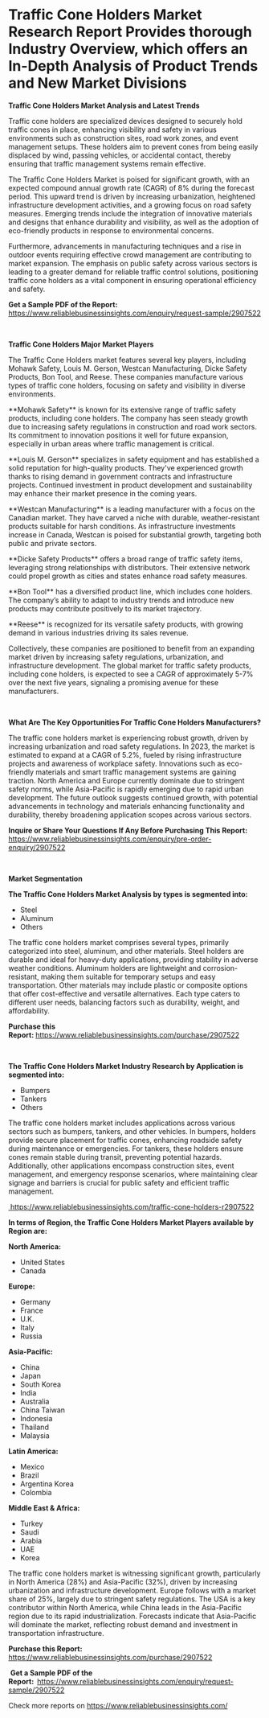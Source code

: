 <p><h1>Traffic Cone Holders Market Research Report Provides thorough Industry Overview, which offers an In-Depth Analysis of Product Trends and New Market Divisions</h1></p><p><strong>Traffic Cone Holders Market Analysis and Latest Trends</strong></p>
<p><p>Traffic cone holders are specialized devices designed to securely hold traffic cones in place, enhancing visibility and safety in various environments such as construction sites, road work zones, and event management setups. These holders aim to prevent cones from being easily displaced by wind, passing vehicles, or accidental contact, thereby ensuring that traffic management systems remain effective.</p><p>The Traffic Cone Holders Market is poised for significant growth, with an expected compound annual growth rate (CAGR) of 8% during the forecast period. This upward trend is driven by increasing urbanization, heightened infrastructure development activities, and a growing focus on road safety measures. Emerging trends include the integration of innovative materials and designs that enhance durability and visibility, as well as the adoption of eco-friendly products in response to environmental concerns. </p><p>Furthermore, advancements in manufacturing techniques and a rise in outdoor events requiring effective crowd management are contributing to market expansion. The emphasis on public safety across various sectors is leading to a greater demand for reliable traffic control solutions, positioning traffic cone holders as a vital component in ensuring operational efficiency and safety.</p></p>
<p><strong>Get a Sample PDF of the Report:&nbsp;</strong> <a href="https://www.reliablebusinessinsights.com/enquiry/request-sample/2907522?utm_campaign=2789&utm_medium=2&utm_source=Github&utm_content=ia&utm_term=12032025&utm_id=traffic-cone-holders">https://www.reliablebusinessinsights.com/enquiry/request-sample/2907522</a></p>
<p>&nbsp;</p>
<p><strong>Traffic Cone Holders Major Market Players</strong></p>
<p><p>The Traffic Cone Holders market features several key players, including Mohawk Safety, Louis M. Gerson, Westcan Manufacturing, Dicke Safety Products, Bon Tool, and Reese. These companies manufacture various types of traffic cone holders, focusing on safety and visibility in diverse environments.</p><p>**Mohawk Safety** is known for its extensive range of traffic safety products, including cone holders. The company has seen steady growth due to increasing safety regulations in construction and road work sectors. Its commitment to innovation positions it well for future expansion, especially in urban areas where traffic management is critical.</p><p>**Louis M. Gerson** specializes in safety equipment and has established a solid reputation for high-quality products. They've experienced growth thanks to rising demand in government contracts and infrastructure projects. Continued investment in product development and sustainability may enhance their market presence in the coming years.</p><p>**Westcan Manufacturing** is a leading manufacturer with a focus on the Canadian market. They have carved a niche with durable, weather-resistant products suitable for harsh conditions. As infrastructure investments increase in Canada, Westcan is poised for substantial growth, targeting both public and private sectors.</p><p>**Dicke Safety Products** offers a broad range of traffic safety items, leveraging strong relationships with distributors. Their extensive network could propel growth as cities and states enhance road safety measures.</p><p>**Bon Tool** has a diversified product line, which includes cone holders. The company’s ability to adapt to industry trends and introduce new products may contribute positively to its market trajectory.</p><p>**Reese** is recognized for its versatile safety products, with growing demand in various industries driving its sales revenue. </p><p>Collectively, these companies are positioned to benefit from an expanding market driven by increasing safety regulations, urbanization, and infrastructure development. The global market for traffic safety products, including cone holders, is expected to see a CAGR of approximately 5-7% over the next five years, signaling a promising avenue for these manufacturers.</p></p>
<p>&nbsp;</p>
<p><strong>What Are The Key Opportunities For Traffic Cone Holders Manufacturers?</strong></p>
<p><p>The traffic cone holders market is experiencing robust growth, driven by increasing urbanization and road safety regulations. In 2023, the market is estimated to expand at a CAGR of 5.2%, fueled by rising infrastructure projects and awareness of workplace safety. Innovations such as eco-friendly materials and smart traffic management systems are gaining traction. North America and Europe currently dominate due to stringent safety norms, while Asia-Pacific is rapidly emerging due to rapid urban development. The future outlook suggests continued growth, with potential advancements in technology and materials enhancing functionality and durability, thereby broadening application scopes across various sectors.</p></p>
<p><strong>Inquire or Share Your Questions If Any Before Purchasing This Report:</strong> <a href="https://www.reliablebusinessinsights.com/enquiry/pre-order-enquiry/2907522?utm_campaign=2789&utm_medium=2&utm_source=Github&utm_content=ia&utm_term=12032025&utm_id=traffic-cone-holders">https://www.reliablebusinessinsights.com/enquiry/pre-order-enquiry/2907522</a></p>
<p>&nbsp;</p>
<p><strong>Market Segmentation</strong></p>
<p><strong>The Traffic Cone Holders Market Analysis by types is segmented into:</strong></p>
<p><ul><li>Steel</li><li>Aluminum</li><li>Others</li></ul></p>
<p><p>The traffic cone holders market comprises several types, primarily categorized into steel, aluminum, and other materials. Steel holders are durable and ideal for heavy-duty applications, providing stability in adverse weather conditions. Aluminum holders are lightweight and corrosion-resistant, making them suitable for temporary setups and easy transportation. Other materials may include plastic or composite options that offer cost-effective and versatile alternatives. Each type caters to different user needs, balancing factors such as durability, weight, and affordability.</p></p>
<p><strong>Purchase this Report:&nbsp;</strong><a href="https://www.reliablebusinessinsights.com/purchase/2907522?utm_campaign=2789&utm_medium=2&utm_source=Github&utm_content=ia&utm_term=12032025&utm_id=traffic-cone-holders">https://www.reliablebusinessinsights.com/purchase/2907522</a></p>
<p>&nbsp;</p>
<p><strong>The Traffic Cone Holders Market Industry Research by Application is segmented into:</strong></p>
<p><ul><li>Bumpers</li><li>Tankers</li><li>Others</li></ul></p>
<p><p>The traffic cone holders market includes applications across various sectors such as bumpers, tankers, and other vehicles. In bumpers, holders provide secure placement for traffic cones, enhancing roadside safety during maintenance or emergencies. For tankers, these holders ensure cones remain stable during transit, preventing potential hazards. Additionally, other applications encompass construction sites, event management, and emergency response scenarios, where maintaining clear signage and barriers is crucial for public safety and efficient traffic management.</p></p>
<p><a href="https://www.reliablebusinessinsights.com/traffic-cone-holders-r2907522?utm_campaign=2789&utm_medium=2&utm_source=Github&utm_content=ia&utm_term=12032025&utm_id=traffic-cone-holders">&nbsp;https://www.reliablebusinessinsights.com/traffic-cone-holders-r2907522</a></p>
<p><strong>In terms of Region, the Traffic Cone Holders Market Players available by Region are:</strong></p>
<p>
    <p> <strong> North America: </strong>
        <ul>
            <li>United States</li>
            <li>Canada</li>
        </ul>
        </p> 
    <p> <strong> Europe: </strong>
        <ul>
            <li>Germany</li>
            <li>France</li>
            <li>U.K.</li>
            <li>Italy</li>
            <li>Russia</li>
        </ul>
        </p> 
    <p> <strong> Asia-Pacific: </strong>
        <ul>
            <li>China</li>
            <li>Japan</li>
            <li>South Korea</li>
            <li>India</li>
            <li>Australia</li>
            <li>China Taiwan</li>
            <li>Indonesia</li>
            <li>Thailand</li>
            <li>Malaysia</li>
        </ul>
        </p> 
    <p> <strong> Latin America: </strong>
        <ul>
            <li>Mexico</li>
            <li>Brazil</li>
            <li>Argentina Korea</li>
            <li>Colombia</li>
        </ul>
        </p> 
    <p> <strong> Middle East & Africa: </strong>
        <ul>
            <li>Turkey</li>
            <li>Saudi</li>
            <li>Arabia</li>
            <li>UAE</li>
            <li>Korea</li>
        </ul>
    </p>
    </p>
<p><p>The traffic cone holders market is witnessing significant growth, particularly in North America (28%) and Asia-Pacific (32%), driven by increasing urbanization and infrastructure development. Europe follows with a market share of 25%, largely due to stringent safety regulations. The USA is a key contributor within North America, while China leads in the Asia-Pacific region due to its rapid industrialization. Forecasts indicate that Asia-Pacific will dominate the market, reflecting robust demand and investment in transportation infrastructure.</p></p>
<p><strong>Purchase this Report: </strong><a href="https://www.reliablebusinessinsights.com/purchase/2907522?utm_campaign=2789&utm_medium=2&utm_source=Github&utm_content=ia&utm_term=12032025&utm_id=traffic-cone-holders">https://www.reliablebusinessinsights.com/purchase/2907522</a></p>
<p>&nbsp;<strong>Get a Sample PDF of the Report:&nbsp;&nbsp;</strong><a href="https://www.reliablebusinessinsights.com/enquiry/request-sample/2907522?utm_campaign=2789&utm_medium=2&utm_source=Github&utm_content=ia&utm_term=12032025&utm_id=traffic-cone-holders">https://www.reliablebusinessinsights.com/enquiry/request-sample/2907522</a></p>
<p><strong></strong></p>
<p>Check more reports on <a href="https://www.reliablebusinessinsights.com/?utm_campaign=2789&utm_medium=2&utm_source=Github&utm_content=ia&utm_term=12032025&utm_id=traffic-cone-holders">https://www.reliablebusinessinsights.com/</a></p>